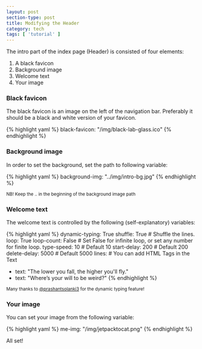 ```yaml
---
layout: post
section-type: post
title: Modifying the Header
category: tech
tags: [ 'tutorial' ]
---
```


The intro part of the index page (Header) is consisted of four elements:

<ol>
  <li>A black favicon</li>
  <li>Background image</li>
  <li>Welcome text</li>
  <li>Your image</li>
</ol>

### Black favicon

The black favicon is an image on the left of the navigation bar.
Preferably it should be a black and white version of your favicon.

{% highlight yaml %}
black-favicon: "/img/black-lab-glass.ico"
{% endhighlight %}

### Background image

In order to set the background, set the path to following variable:

{% highlight yaml %}
background-img: "../img/intro-bg.jpg"
{% endhighlight %}

<small>NB! Keep the .. in the beginning of the background image path</small>

### Welcome text

The welcome text is controlled by the following (self-explanatory) variables:

{% highlight yaml %}
dynamic-typing: True
shuffle: True # Shuffle the lines.
loop: True
loop-count: False # Set False for infinite loop, or set any number for finite loop.
type-speed: 10 # Default 10
start-delay: 200 # Default 200
delete-delay: 5000 # Default 5000
lines: # You can add HTML Tags in the Text
  - text: "The lower you fall, the higher you'll fly."
  - text: "Where’s your will to be weird?"
{% endhighlight %}

<small>Many thanks to <a href="https://github.com/prashantsolanki3" target="blank">@prashantsolanki3</a> for the dynamic typing feature!</small>

### Your image

You can set your image from the following variable:

{% highlight yaml %}
me-img: "/img/jetpacktocat.png"
{% endhighlight %}

All set!
